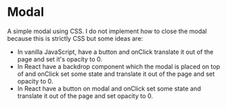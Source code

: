 # Modal

A simple modal using CSS. I do not implement how to close the modal because this is strictly CSS but some ideas are:

- In vanilla JavaScript, have a button and onClick translate it out of the page and set it's opacity to 0.
- In React have a backdrop component which the modal is placed on top of and onClick set some state and translate it out of the page and set opacity to 0.
- In React have a button on modal and onClick set some state and translate it out of the page and set opacity to 0.
